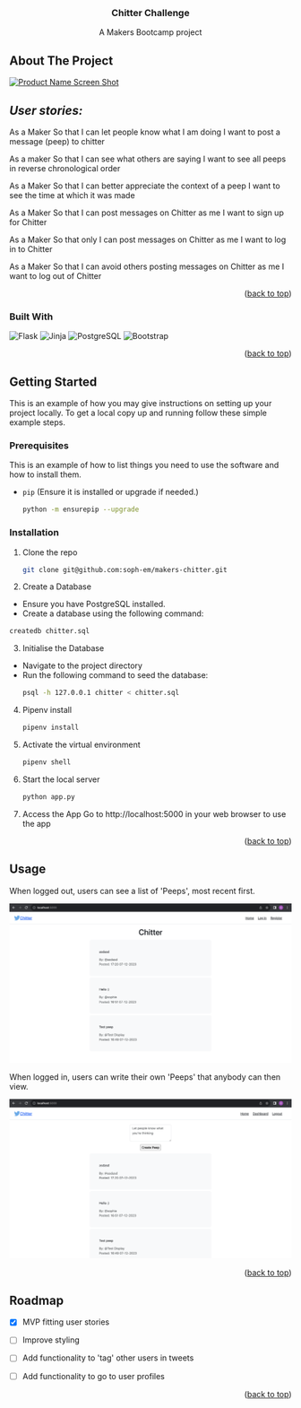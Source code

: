 <!-- Improved compatibility of back to top link: See: https://github.com/othneildrew/Best-README-Template/pull/73 -->
<a name="readme-top"></a>
<!--
*** Thanks for checking out the Best-README-Template. If you have a suggestion
*** that would make this better, please fork the repo and create a pull request
*** or simply open an issue with the tag "enhancement".
*** Don't forget to give the project a star!
*** Thanks again! Now go create something AMAZING! :D
-->



<!-- PROJECT SHIELDS -->
<!--
*** I'm using markdown "reference style" links for readability.
*** Reference links are enclosed in brackets [ ] instead of parentheses ( ).
*** See the bottom of this document for the declaration of the reference variables
*** for contributors-url, forks-url, etc. This is an optional, concise syntax you may use.
*** https://www.markdownguide.org/basic-syntax/#reference-style-links
-->


<!-- PROJECT LOGO -->
<br />
<div align="center">


  <h3 align="center">Chitter Challenge</h3>

  <p align="center">
    A Makers Bootcamp project
    <br />

  </p>
</div>



<!-- TABLE OF CONTENTS -->
<!--<details>-->
<!--  <summary>Table of Contents</summary>-->
<!--  <ol>-->
<!--    <li>-->
<!--      <a href="#about-the-project">About The Project</a>-->
<!--      <ul>-->
<!--        <li><a href="#built-with">Built With</a></li>-->
<!--      </ul>-->
<!--    </li>-->
<!--    <li>-->
<!--      <a href="#getting-started">Getting Started</a>-->
<!--      <ul>-->
<!--        <li><a href="#prerequisites">Prerequisites</a></li>-->
<!--        <li><a href="#installation">Installation</a></li>-->
<!--      </ul>-->
<!--    </li>-->
<!--    <li><a href="#usage">Usage</a></li>-->
<!--    <li><a href="#roadmap">Roadmap</a></li>-->
<!--    <li><a href="#contributing">Contributing</a></li>-->
<!--    <li><a href="#license">License</a></li>-->
<!--    <li><a href="#contact">Contact</a></li>-->
<!--    <li><a href="#acknowledgments">Acknowledgments</a></li>-->
<!--  </ol>-->
<!--</details>-->



<!-- ABOUT THE PROJECT -->
## About The Project

[![Product Name Screen Shot][product-screenshot]](https://example.com)

## ***User stories:***

 As a Maker
So that I can let people know what I am doing
I want to post a message (peep) to chitter 

 As a maker
So that I can see what others are saying
I want to see all peeps in reverse chronological order

 As a Maker
So that I can better appreciate the context of a peep
I want to see the time at which it was made

 As a Maker
So that I can post messages on Chitter as me
I want to sign up for Chitter 

 As a Maker
So that only I can post messages on Chitter as me
I want to log in to Chitter

 As a Maker
So that I can avoid others posting messages on Chitter as me
I want to log out of Chitter 


<p align="right">(<a href="#readme-top">back to top</a>)</p>



### Built With

![Flask](https://img.shields.io/badge/Flask-000000?style=for-the-badge&logo=flask&logoColor=white)
![Jinja](https://img.shields.io/badge/jinja-white.svg?style=for-the-badge&logo=jinja&logoColor=black)
![PostgreSQL](https://img.shields.io/badge/PostgreSQL-316192?style=for-the-badge&logo=postgresql&logoColor=white)
![Bootstrap](https://img.shields.io/badge/Bootstrap-563D7C?style=for-the-badge&logo=bootstrap&logoColor=white)


<p align="right">(<a href="#readme-top">back to top</a>)</p>



<!-- GETTING STARTED -->
## Getting Started

This is an example of how you may give instructions on setting up your project locally.
To get a local copy up and running follow these simple example steps.

### Prerequisites

This is an example of how to list things you need to use the software and how to install them.
* `pip` (Ensure it is installed or upgrade if needed.)
  ```sh
  python -m ensurepip --upgrade
  ```

### Installation


1. Clone the repo
   ```sh
   git clone git@github.com:soph-em/makers-chitter.git
   ```
2. Create a Database
  * Ensure you have PostgreSQL installed.
  * Create a database using the following command:
   ```sh
   createdb chitter.sql
   ```
3. Initialise the Database
* Navigate to the project directory
* Run the following command to seed the database:
   ```sh
   psql -h 127.0.0.1 chitter < chitter.sql
   ```
4. Pipenv install
   ```sh
   pipenv install
   ```
5. Activate the virtual environment
    ```sh
    pipenv shell
    ```
6. Start the local server
    ```sh
    python app.py
    ```
7. Access the App
Go to http://localhost:5000 in your web browser to use the app
 

<p align="right">(<a href="#readme-top">back to top</a>)</p>



<!-- USAGE EXAMPLES -->
## Usage

When logged out, users can see a list of 'Peeps', most recent first.

![Chitter website when logged out](/Chitter-logged-out.png)

When logged in, users can write their own 'Peeps' that anybody can then view.

![Chitter website when logged in](/Chitter-logged-in.png)


<p align="right">(<a href="#readme-top">back to top</a>)</p>



<!-- ROADMAP -->
## Roadmap

- [x] MVP fitting user stories
- [ ] Improve styling
- [ ] Add functionality to 'tag' other users in tweets
- [ ] Add functionality to go to user profiles



<p align="right">(<a href="#readme-top">back to top</a>)</p>



<!-- MARKDOWN LINKS & IMAGES -->
<!-- https://www.markdownguide.org/basic-syntax/#reference-style-links -->
[contributors-shield]: https://img.shields.io/github/contributors/othneildrew/Best-README-Template.svg?style=for-the-badge
[contributors-url]: https://github.com/othneildrew/Best-README-Template/graphs/contributors
[forks-shield]: https://img.shields.io/github/forks/othneildrew/Best-README-Template.svg?style=for-the-badge
[forks-url]: https://github.com/othneildrew/Best-README-Template/network/members
[stars-shield]: https://img.shields.io/github/stars/othneildrew/Best-README-Template.svg?style=for-the-badge
[stars-url]: https://github.com/othneildrew/Best-README-Template/stargazers
[issues-shield]: https://img.shields.io/github/issues/othneildrew/Best-README-Template.svg?style=for-the-badge
[issues-url]: https://github.com/othneildrew/Best-README-Template/issues
[license-shield]: https://img.shields.io/github/license/othneildrew/Best-README-Template.svg?style=for-the-badge
[license-url]: https://github.com/othneildrew/Best-README-Template/blob/master/LICENSE.txt
[linkedin-shield]: https://img.shields.io/badge/-LinkedIn-black.svg?style=for-the-badge&logo=linkedin&colorB=555
[linkedin-url]: https://linkedin.com/in/othneildrew
[product-screenshot]: images/screenshot.png
[Next.js]: https://img.shields.io/badge/next.js-000000?style=for-the-badge&logo=nextdotjs&logoColor=white
[Next-url]: https://nextjs.org/
[React.js]: https://img.shields.io/badge/React-20232A?style=for-the-badge&logo=react&logoColor=61DAFB
[React-url]: https://reactjs.org/
[Vue.js]: https://img.shields.io/badge/Vue.js-35495E?style=for-the-badge&logo=vuedotjs&logoColor=4FC08D
[Vue-url]: https://vuejs.org/
[Angular.io]: https://img.shields.io/badge/Angular-DD0031?style=for-the-badge&logo=angular&logoColor=white
[Angular-url]: https://angular.io/
[Svelte.dev]: https://img.shields.io/badge/Svelte-4A4A55?style=for-the-badge&logo=svelte&logoColor=FF3E00
[Svelte-url]: https://svelte.dev/
[Laravel.com]: https://img.shields.io/badge/Laravel-FF2D20?style=for-the-badge&logo=laravel&logoColor=white
[Laravel-url]: https://laravel.com
[Bootstrap.com]: https://img.shields.io/badge/Bootstrap-563D7C?style=for-the-badge&logo=bootstrap&logoColor=white
[Bootstrap-url]: https://getbootstrap.com
[JQuery.com]: https://img.shields.io/badge/jQuery-0769AD?style=for-the-badge&logo=jquery&logoColor=white
[JQuery-url]: https://jquery.com 